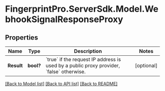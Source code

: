 # FingerprintPro.ServerSdk.Model.WebhookSignalResponseProxy
## Properties

Name | Type | Description | Notes
------------ | ------------- | ------------- | -------------
**Result** | **bool?** | &#x60;true&#x60; if the request IP address is used by a public proxy provider, &#x60;false&#x60; otherwise.  | [optional] 

[[Back to Model list]](../README.md#documentation-for-models) [[Back to API list]](../README.md#documentation-for-api-endpoints) [[Back to README]](../README.md)

